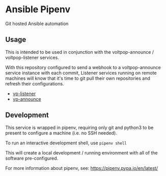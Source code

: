 # Ansible Pipenv

Git hosted Ansible automation

## Usage

This is intended to be used in conjunction with the voltpop-announce / voltpop-listener services.

With this repository configured to send a webhook to a voltpop-announce service instance with each commit, 
Listener services running on remote machines will know that it's time to git pull their own repositories 
and refresh their configurations.

* [vp-listener](https://github.com/voltpop/vp-listener)
* [vp-announce](https://github.com/voltpop/vp-announce)

## Development

This service is wrapped in pipenv, requiring only git and python3 to be present to configure a machine
(i.e. no SSH needed).

To run an interactive development shell, use `pipenv shell`

This will create a local development / running environment with all of the software pre-configured.

For more information about pipenv, see: https://pipenv.pypa.io/en/latest/

